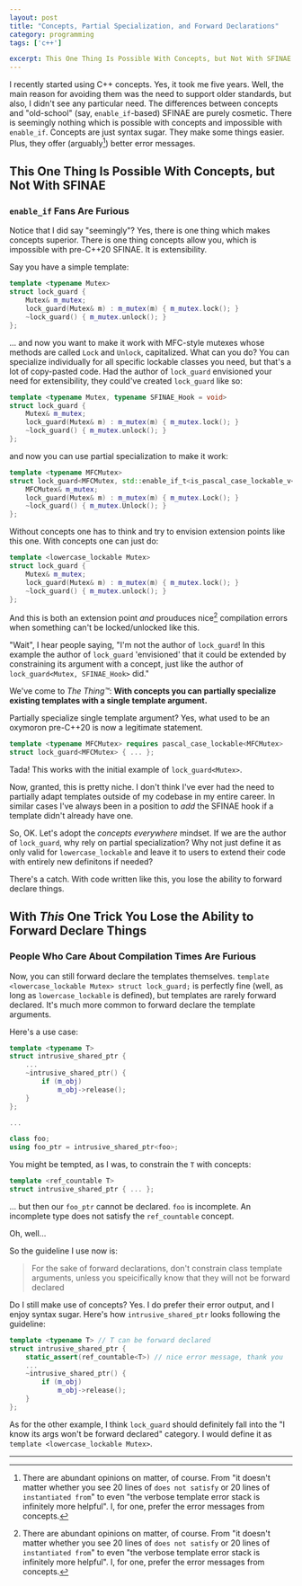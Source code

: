 ```yaml
---
layout: post
title: "Concepts, Partial Specialization, and Forward Declarations"
category: programming
tags: ['c++']

excerpt: This One Thing Is Possible With Concepts, but Not With SFINAE. `enable_if` Fans Are Furious
---
```


I recently started using C++ concepts. Yes, it took me five years. Well, the main reason for avoiding them was the need to support older standards, but also, I didn't see any particular need. The differences between concepts and "old-school" (say, `enable_if`-based) SFINAE are purely cosmetic. There is seemingly nothing which is possible with concepts and impossible with `enable_if`. Concepts are just syntax sugar. They make some things easier. Plus, they offer (arguably[^1]) better error messages.

## This One Thing Is Possible With Concepts, but Not With SFINAE
### `enable_if` Fans Are Furious

Notice that I did say "seemingly"? Yes, there is one thing which makes concepts superior. There is one thing concepts allow you, which is impossible with pre-C++20 SFINAE. It is extensibility.

Say you have a simple template:

```c++
template <typename Mutex>
struct lock_guard {
    Mutex& m_mutex;
    lock_guard(Mutex& m) : m_mutex(m) { m_mutex.lock(); }
    ~lock_guard() { m_mutex.unlock(); }
};
```

... and now you want to make it work with MFC-style mutexes whose methods are called `Lock` and `Unlock`, capitalized. What can you do? You can specialize individually for all specific lockable classes you need, but that's a lot of copy-pasted code. Had the author of `lock_guard` envisioned your need for extensibility, they could've created `lock_guard` like so:

```c++
template <typename Mutex, typename SFINAE_Hook = void>
struct lock_guard {
    Mutex& m_mutex;
    lock_guard(Mutex& m) : m_mutex(m) { m_mutex.lock(); }
    ~lock_guard() { m_mutex.unlock(); }
};
```

and now you can use partial specialization to make it work:

```c++
template <typename MFCMutex>
struct lock_guard<MFCMutex, std::enable_if_t<is_pascal_case_lockable_v<MFCMutex>>, void>> {
    MFCMutex& m_mutex;
    lock_guard(Mutex& m) : m_mutex(m) { m_mutex.Lock(); }
    ~lock_guard() { m_mutex.Unlock(); }
};
```

Without concepts one has to think and try to envision extension points like this one. With concepts one can just do:

```c++
template <lowercase_lockable Mutex>
struct lock_guard {
    Mutex& m_mutex;
    lock_guard(Mutex& m) : m_mutex(m) { m_mutex.lock(); }
    ~lock_guard() { m_mutex.unlock(); }
};
```

And this is both an extension point *and* prouduces nice[^1] compilation errors when something can't be locked/unlocked like this.

"Wait", I hear people saying, "I'm not the author of `lock_guard`! In this example the author of `lock_guard` 'envisioned' that it could be extended by constraining its argument with a concept, just like the author of `lock_guard<Mutex, SFINAE_Hook>` did."

We've come to *The Thing&trade;*: **With concepts you can partially specialize existing templates with a single template argument.**

Partially specialize single template argument? Yes, what used to be an oxymoron pre-C++20 is now a legitimate statement.

```c++
template <typename MFCMutex> requires pascal_case_lockable<MFCMutex>
struct lock_guard<MFCMutex> { ... };
```

Tada! This works with the initial example of `lock_guard<Mutex>`.

Now, granted, this is pretty niche. I don't think I've ever had the need to partially adapt templates outside of my codebase in my entire career. In similar cases I've always been in a position to *add* the SFINAE hook if a template didn't already have one.

So, OK. Let's adopt the *concepts everywhere* mindset. If we are the author of `lock_guard`, why rely on partial specialization? Why not just define it as only valid for `lowercase_lockable` and leave it to users to extend their code with entirely new definitons if needed?

There's a catch. With code written like this, you lose the ability to forward declare things.

## With *This* One Trick You Lose the Ability to Forward Declare Things
### People Who Care About Compilation Times Are Furious

Now, you can still forward declare the templates themselves. `template <lowercase_lockable Mutex> struct lock_guard;` is perfectly fine (well, as long as `lowercase_lockable` is defined), but templates are rarely forward declared. It's much more common to forward declare the template arguments.

Here's a use case:

```c++
template <typename T>
struct intrusive_shared_ptr {
    ...
    ~intrusive_shared_ptr() {
        if (m_obj)
            m_obj->release();
    }
};

...

class foo;
using foo_ptr = intrusive_shared_ptr<foo>;
```

You might be tempted, as I was, to constrain the `T` with concepts:

```c++
template <ref_countable T>
struct intrusive_shared_ptr { ... };
```

... but then our `foo_ptr` cannot be declared. `foo` is incomplete. An incomplete type does not satisfy the `ref_countable` concept.

Oh, well...

So the guideline I use now is:

> For the sake of forward declarations, don't constrain class template arguments, unless you speicifically know that they will not be forward declared

Do I still make use of concepts? Yes. I do prefer their error output, and I enjoy syntax sugar. Here's how `intrusive_shared_ptr` looks following the guideline:

```c++
template <typename T> // T can be forward declared
struct intrusive_shared_ptr {
    static_assert(ref_countable<T>) // nice error message, thank you
    ...
    ~intrusive_shared_ptr() {
        if (m_obj)
            m_obj->release();
    }
};
```

As for the other example, I think `lock_guard` should definitely fall into the "I know its args won't be forward declared" category. I would define it as `template <lowercase_lockable Mutex>`.

___

[^1]: There are abundant opinions on matter, of course. From "it doesn't matter whether you see 20 lines of `does not satisfy` or 20 lines of `instantiated from`" to even "the verbose template error stack is infinitely more helpful". I, for one, prefer the error messages from concepts.
